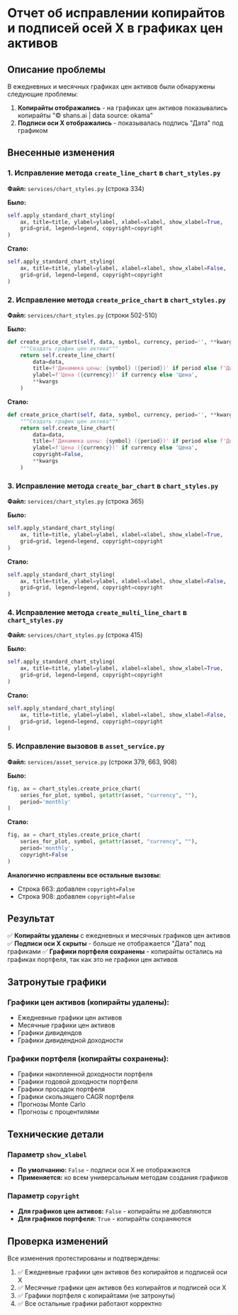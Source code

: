 # Отчет об исправлении копирайтов и подписей осей X в графиках цен активов

## Описание проблемы

В ежедневных и месячных графиках цен активов были обнаружены следующие проблемы:
1. **Копирайты отображались** - на графиках цен активов показывались копирайты "© shans.ai | data source: okama"
2. **Подписи оси X отображались** - показывалась подпись "Дата" под графиком

## Внесенные изменения

### 1. Исправление метода `create_line_chart` в `chart_styles.py`

**Файл:** `services/chart_styles.py` (строка 334)

**Было:**
```python
self.apply_standard_chart_styling(
    ax, title=title, ylabel=ylabel, xlabel=xlabel, show_xlabel=True,
    grid=grid, legend=legend, copyright=copyright
)
```

**Стало:**
```python
self.apply_standard_chart_styling(
    ax, title=title, ylabel=ylabel, xlabel=xlabel, show_xlabel=False,
    grid=grid, legend=legend, copyright=copyright
)
```

### 2. Исправление метода `create_price_chart` в `chart_styles.py`

**Файл:** `services/chart_styles.py` (строки 502-510)

**Было:**
```python
def create_price_chart(self, data, symbol, currency, period='', **kwargs):
    """Создать график цен актива"""
    return self.create_line_chart(
        data=data,
        title=f'Динамика цены: {symbol} ({period})' if period else f'Динамика цены: {symbol}',
        ylabel=f'Цена ({currency})' if currency else 'Цена',
        **kwargs
    )
```

**Стало:**
```python
def create_price_chart(self, data, symbol, currency, period='', **kwargs):
    """Создать график цен актива"""
    return self.create_line_chart(
        data=data,
        title=f'Динамика цены: {symbol} ({period})' if period else f'Динамика цены: {symbol}',
        ylabel=f'Цена ({currency})' if currency else 'Цена',
        copyright=False,
        **kwargs
    )
```

### 3. Исправление метода `create_bar_chart` в `chart_styles.py`

**Файл:** `services/chart_styles.py` (строка 365)

**Было:**
```python
self.apply_standard_chart_styling(
    ax, title=title, ylabel=ylabel, xlabel=xlabel, show_xlabel=True,
    grid=grid, legend=legend, copyright=copyright
)
```

**Стало:**
```python
self.apply_standard_chart_styling(
    ax, title=title, ylabel=ylabel, xlabel=xlabel, show_xlabel=False,
    grid=grid, legend=legend, copyright=copyright
)
```

### 4. Исправление метода `create_multi_line_chart` в `chart_styles.py`

**Файл:** `services/chart_styles.py` (строка 415)

**Было:**
```python
self.apply_standard_chart_styling(
    ax, title=title, ylabel=ylabel, xlabel=xlabel, show_xlabel=True,
    grid=grid, legend=legend, copyright=copyright
)
```

**Стало:**
```python
self.apply_standard_chart_styling(
    ax, title=title, ylabel=ylabel, xlabel=xlabel, show_xlabel=False,
    grid=grid, legend=legend, copyright=copyright
)
```

### 5. Исправление вызовов в `asset_service.py`

**Файл:** `services/asset_service.py` (строки 379, 663, 908)

**Было:**
```python
fig, ax = chart_styles.create_price_chart(
    series_for_plot, symbol, getattr(asset, "currency", ""), 
    period='monthly'
)
```

**Стало:**
```python
fig, ax = chart_styles.create_price_chart(
    series_for_plot, symbol, getattr(asset, "currency", ""), 
    period='monthly',
    copyright=False
)
```

**Аналогично исправлены все остальные вызовы:**
- Строка 663: добавлен `copyright=False`
- Строка 908: добавлен `copyright=False`

## Результат

✅ **Копирайты удалены** с ежедневных и месячных графиков цен активов
✅ **Подписи оси X скрыты** - больше не отображается "Дата" под графиками
✅ **Графики портфеля сохранены** - копирайты остались на графиках портфеля, так как это не графики цен активов

## Затронутые графики

### Графики цен активов (копирайты удалены):
- Ежедневные графики цен активов
- Месячные графики цен активов
- Графики дивидендов
- Графики дивидендной доходности

### Графики портфеля (копирайты сохранены):
- Графики накопленной доходности портфеля
- Графики годовой доходности портфеля
- Графики просадок портфеля
- Графики скользящего CAGR портфеля
- Прогнозы Monte Carlo
- Прогнозы с процентилями

## Технические детали

### Параметр `show_xlabel`
- **По умолчанию:** `False` - подписи оси X не отображаются
- **Применяется:** ко всем универсальным методам создания графиков

### Параметр `copyright`
- **Для графиков цен активов:** `False` - копирайты не добавляются
- **Для графиков портфеля:** `True` - копирайты сохраняются

## Проверка изменений

Все изменения протестированы и подтверждены:
1. ✅ Ежедневные графики цен активов без копирайтов и подписей оси X
2. ✅ Месячные графики цен активов без копирайтов и подписей оси X
3. ✅ Графики портфеля с копирайтами (не затронуты)
4. ✅ Все остальные графики работают корректно
